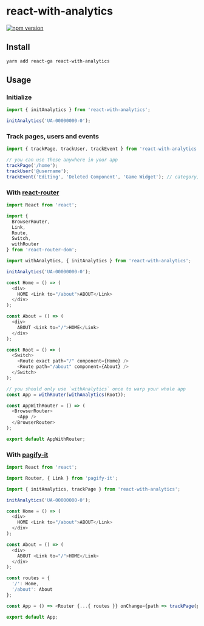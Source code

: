 # react-with-analytics

[![npm version](https://badge.fury.io/js/react-with-analytics.svg)](https://badge.fury.io/js/react-with-analytics)

## Install

```bash
yarn add react-ga react-with-analytics
```

## Usage

### Initialize

```js
import { initAnalytics } from 'react-with-analytics';

initAnalytics('UA-00000000-0');
```

### Track pages, users and events

```js
import { trackPage, trackUser, trackEvent } from 'react-with-analytics';

// you can use these anywhere in your app
trackPage('/home');
trackUser('@username');
trackEvent('Editing', 'Deleted Component', 'Game Widget'); // category, action, label
```

### With [react-router](https://github.com/ReactTraining/react-router)

```js
import React from 'react';

import {
  BrowserRouter,
  Link,
  Route,
  Switch,
  withRouter
} from 'react-router-dom';

import withAnalytics, { initAnalytics } from 'react-with-analytics';

initAnalytics('UA-00000000-0');

const Home = () => (
  <div>
    HOME <Link to="/about">ABOUT</Link>
  </div>
);

const About = () => (
  <div>
    ABOUT <Link to="/">HOME</Link>
  </div>
);

const Root = () => (
  <Switch>
    <Route exact path="/" component={Home} />
    <Route path="/about" component={About} />
  </Switch>
);

// you should only use `withAnalytics` once to warp your whole app
const App = withRouter(withAnalytics(Root));

const AppWithRouter = () => (
  <BrowserRouter>
    <App />
  </BrowserRouter>
);

export default AppWithRouter;
```

### With [pagify-it](https://github.com/sonaye/pagify-it)

```js
import React from 'react';

import Router, { Link } from 'pagify-it';

import { initAnalytics, trackPage } from 'react-with-analytics';

initAnalytics('UA-00000000-0');

const Home = () => (
  <div>
    HOME <Link to="/about">ABOUT</Link>
  </div>
);

const About = () => (
  <div>
    ABOUT <Link to="/">HOME</Link>
  </div>
);

const routes = {
  '/': Home,
  '/about': About
};

const App = () => <Router {...{ routes }} onChange={path => trackPage(path)} />;

export default App;
```
